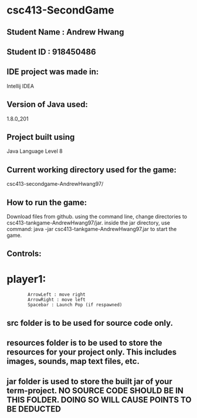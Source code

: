 # csc413-SecondGame

## Student Name  : Andrew Hwang
## Student ID    : 918450486


## IDE project was made in: 
   Intellij IDEA
## Version of Java used: 
   1.8.0_201
## Project built using 
   Java Language Level 8

## Current working directory used for the game: 
   csc413-secondgame-AndrewHwang97/

## How to run the game:
   Download files from github. using the command line, change directories to csc413-tankgame-AndrewHwang97/jar. inside the jar directory, use command: java -jar csc413-tankgame-AndrewHwang97.jar to start the game.

## Controls: 
   # player1: 
            ArrowLeft : move right 
            ArrowRight : move left
            Spacebar : Launch Pop (if respawned)


## src folder is to be used for source code only.

## resources folder is to be used to store the resources for your project only. This includes images, sounds, map text files, etc.

## jar folder is used to store the built jar of your term-project. NO SOURCE CODE SHOULD BE IN THIS FOLDER. DOING SO WILL CAUSE POINTS TO BE DEDUCTED
